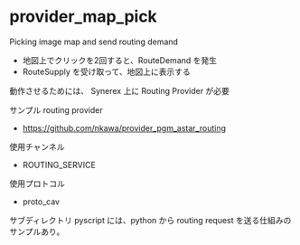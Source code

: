 # provider_map_pick
Picking image map and send routing demand


- 地図上でクリックを2回すると、RouteDemand を発生
- RouteSupply を受け取って、地図上に表示する

動作させるためには、 Synerex 上に Routing Provider が必要

サンプル routing provider
- https://github.com/nkawa/provider_pgm_astar_routing

使用チャンネル
- ROUTING_SERVICE

使用プロトコル
- proto_cav

サブディレクトリ pyscript には、python から routing request を送る仕組みのサンプルあり。


